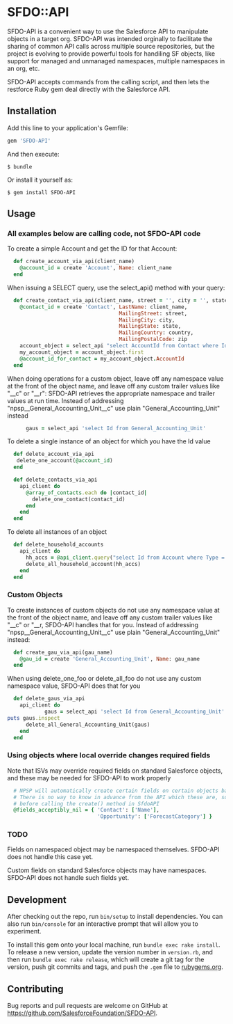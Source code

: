 # SFDO::API

SFDO-API is a convenient way to use the Salesforce API to manipulate objects in a target org. SFDO-API was intended orginally to
facilitate the sharing of common API calls across multiple source repositories, but the project is evolving to provide powerful
tools for handiling SF objects, like support for managed and unmanaged namespaces, multiple namespaces in an org, etc. 

SFDO-API accepts commands from the calling script, and then lets the restforce Ruby gem deal directly with the Salesforce API.

## Installation

Add this line to your application's Gemfile:

```ruby
gem 'SFDO-API'
```

And then execute:

    $ bundle

Or install it yourself as:

    $ gem install SFDO-API

## Usage

### All examples below are calling code, not SFDO-API code

To create a simple Account and get the ID for that Account:

```ruby
  def create_account_via_api(client_name)
    @account_id = create 'Account', Name: client_name
  end
```

When issuing a SELECT query, use the select_api() method with your query:

```ruby
  def create_contact_via_api(client_name, street = '', city = '', state = '', country = '', zip = '')
    @contact_id = create 'Contact', LastName: client_name,
                                    MailingStreet: street,
                                    MailingCity: city,
                                    MailingState: state,
                                    MailingCountry: country,
                                    MailingPostalCode: zip
    account_object = select_api "select AccountId from Contact where Id = '#{@contact_id}'"
    my_account_object = account_object.first
    @account_id_for_contact = my_account_object.AccountId
  end
```

When doing operations for a custom object, leave off any namespace value at the front of the object name, and leave off any custom 
trailer values like "__c" or "__r": SFDO-API retrieves the appropriate namespace and trailer values at run time. Instead of 
addressing "npsp__General_Accounting_Unit__c" use plain "General_Accounting_Unit" instead

```ruby
      gaus = select_api 'select Id from General_Accounting_Unit'
```      

To delete a single instance of an object for which you have the Id value

```ruby
  def delete_account_via_api
   delete_one_account(@account_id)
  end
```

```ruby
  def delete_contacts_via_api
    api_client do
      @array_of_contacts.each do |contact_id|
        delete_one_contact(contact_id)
      end
    end
  end
```

To delete all instances of an object 

```ruby
  def delete_household_accounts
    api_client do
      hh_accs = @api_client.query("select Id from Account where Type = 'Household'")
      delete_all_household_account(hh_accs)
    end
  end
```

### Custom Objects

To create instances of custom objects do not use any namespace value at the front of the object name, and leave off any custom 
trailer values like "__c" or "__r, SFDO-API handles that for you. Instead of addressing "npsp__General_Accounting_Unit__c" 
use plain "General_Accounting_Unit" instead:

```ruby
  def create_gau_via_api(gau_name)
    @gau_id = create 'General_Accounting_Unit', Name: gau_name
  end
```

When using delete_one_foo or delete_all_foo do not use any custom namespace value, SFDO-API does that for you

```ruby
  def delete_gaus_via_api
    api_client do
            gaus = select_api 'select Id from General_Accounting_Unit'
puts gaus.inspect
      delete_all_General_Accounting_Unit(gaus)
    end
  end
```

### Using objects where local override changes required fields

Note that ISVs may override required fields on standard Salesforce objects, and these may be needed for SFDO-API to work properly

```ruby
  # NPSP will automatically create certain fields on certain objects based on required input values for those records.
  # There is no way to know in advance from the API which these are, so we find them empirically and note them here
  # before calling the create() method in SfdoAPI
  @fields_acceptibly_nil = { 'Contact': ['Name'],
                             'Opportunity': ['ForecastCategory'] }
```

### TODO

Fields on namespaced object may be namespaced themselves. SFDO-API does not handle this case yet. 

Custom fields on standard Salesforce objects may have namespaces. SFDO-API does not handle such fields yet. 


## Development

After checking out the repo, run `bin/setup` to install dependencies. You can also run `bin/console` for an interactive prompt that will allow you to experiment.

To install this gem onto your local machine, run `bundle exec rake install`. To release a new version, update the version number in `version.rb`, and then run `bundle exec rake release`, which will create a git tag for the version, push git commits and tags, and push the `.gem` file to [rubygems.org](https://rubygems.org).

## Contributing

Bug reports and pull requests are welcome on GitHub at https://github.com/SalesforceFoundation/SFDO-API.
